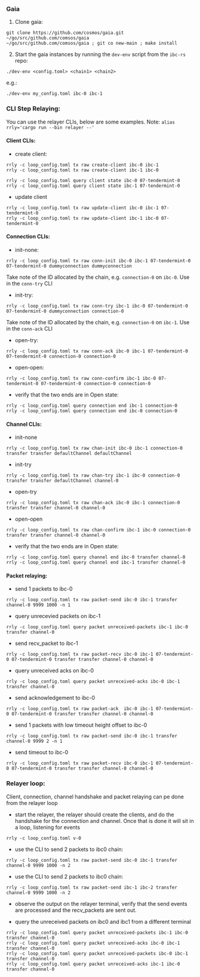 
### Gaia

  1. Clone gaia:
```shell script
git clone https://github.com/cosmos/gaia.git ~/go/src/github.com/comsos/gaia
~/go/src/github.com/comsos/gaia ; git co new-main ; make install
```
  2. Start the gaia instances by running the `dev-env` script from the `ibc-rs` repo:
```shell script
./dev-env <config.toml> <chain1> <chain2>
```
e.g.:
```shell script
./dev-env my_config.toml ibc-0 ibc-1
```

### CLI Step Relaying:
You can use the relayer CLIs, below are some examples. 
Note: `alias rrly='cargo run --bin relayer --'`

#### Client CLIs:
  - create client:
```shell script
rrly -c loop_config.toml tx raw create-client ibc-0 ibc-1
rrly -c loop_config.toml tx raw create-client ibc-1 ibc-0

rrly -c loop_config.toml query client state ibc-0 07-tendermint-0
rrly -c loop_config.toml query client state ibc-1 07-tendermint-0
```

  - update client
  
```shell script
rrly -c loop_config.toml tx raw update-client ibc-0 ibc-1 07-tendermint-0
rrly -c loop_config.toml tx raw update-client ibc-1 ibc-0 07-tendermint-0
```
#### Connection CLIs:
  - init-none:

```shell script
rrly -c loop_config.toml tx raw conn-init ibc-0 ibc-1 07-tendermint-0 07-tendermint-0 dummyconnection dummyconnection
```
Take note of the ID allocated by the chain, e.g. `connection-0` on `ibc-0`. Use in the `conn-try` CLI

  - init-try:
```shell script
rrly -c loop_config.toml tx raw conn-try ibc-1 ibc-0 07-tendermint-0 07-tendermint-0 dummyconnection connection-0
```
Take note of the ID allocated by the chain, e.g. `connection-0` on `ibc-1`. Use in the `conn-ack` CLI

  - open-try:
```shell script
rrly -c loop_config.toml tx raw conn-ack ibc-0 ibc-1 07-tendermint-0 07-tendermint-0 connection-0 connection-0
```
  - open-open:
```shell script
rrly -c loop_config.toml tx raw conn-confirm ibc-1 ibc-0 07-tendermint-0 07-tendermint-0 connection-0 connection-0
```
  - verify that the two ends are in Open state:
```shell script
rrly -c loop_config.toml query connection end ibc-1 connection-0
rrly -c loop_config.toml query connection end ibc-0 connection-0
```

#### Channel CLIs:
  - init-none
```shell script
rrly -c loop_config.toml tx raw chan-init ibc-0 ibc-1 connection-0 transfer transfer defaultChannel defaultChannel
```
  - init-try
```shell script
rrly -c loop_config.toml tx raw chan-try ibc-1 ibc-0 connection-0 transfer transfer defaultChannel channel-0
```
  - open-try
```shell script
rrly -c loop_config.toml tx raw chan-ack ibc-0 ibc-1 connection-0 transfer transfer channel-0 channel-0
```
  - open-open
```shell script
rrly -c loop_config.toml tx raw chan-confirm ibc-1 ibc-0 connection-0 transfer transfer channel-0 channel-0
```
  - verify that the two ends are in Open state:
```shell script
rrly -c loop_config.toml query channel end ibc-0 transfer channel-0
rrly -c loop_config.toml query channel end ibc-1 transfer channel-0
```

#### Packet relaying:

  - send 1 packets to ibc-0
```shell script
rrly -c loop_config.toml tx raw packet-send ibc-0 ibc-1 transfer channel-0 9999 1000 -n 1
```
  - query unrecevied packets on ibc-1
```shell script
rrly -c loop_config.toml query packet unreceived-packets ibc-1 ibc-0 transfer channel-0
```
  - send recv_packet to ibc-1
```shell script
rrly -c loop_config.toml tx raw packet-recv ibc-0 ibc-1 07-tendermint-0 07-tendermint-0 transfer transfer channel-0 channel-0
```
  - query unreceived acks on ibc-0
```shell script
rrly -c loop_config.toml query packet unreceived-acks ibc-0 ibc-1 transfer channel-0
```
  - send acknowledgement to ibc-0
```shell script
rrly -c loop_config.toml tx raw packet-ack  ibc-0 ibc-1 07-tendermint-0 07-tendermint-0 transfer transfer channel-0 channel-0
```
  - send 1 packets with low timeout height offset to ibc-0
```shell script
rrly -c loop_config.toml tx raw packet-send ibc-0 ibc-1 transfer channel-0 9999 2 -n 1
```
  - send timeout to ibc-0
```shell script
rrly -c loop_config.toml tx raw packet-recv ibc-0 ibc-1 07-tendermint-0 07-tendermint-0 transfer transfer channel-0 channel-0
```

### Relayer loop: 
Client, connection, channel handshake and packet relaying can pe done from the relayer loop

  - start the relayer, the relayer should create the clients, and do the handshake for the connection and channel. Once that is done it will sit in a loop, listening for events
```shell script
rrly -c loop_config.toml v-0
```
  - use the CLI to send 2 packets to ibc0 chain:
```shell script
rrly -c loop_config.toml tx raw packet-send ibc-0 ibc-1 transfer channel-0 9999 1000 -n 2
```
  - use the CLI to send 2 packets to ibc0 chain:
```shell script
rrly -c loop_config.toml tx raw packet-send ibc-1 ibc-2 transfer channel-0 9999 1000 -n 2
```
  - observe the output on the relayer terminal, verify that the send events are processed and the recv_packets are sent out.

  - query the unreceived packets on ibc0 and ibc1 from a different terminal
```shell script
rrly -c loop_config.toml query packet unreceived-packets ibc-1 ibc-0  transfer channel-0
rrly -c loop_config.toml query packet unreceived-acks ibc-0 ibc-1 transfer channel-0
rrly -c loop_config.toml query packet unreceived-packets ibc-0 ibc-1  transfer channel-0
rrly -c loop_config.toml query packet unreceived-acks ibc-1 ibc-0 transfer channel-0
```